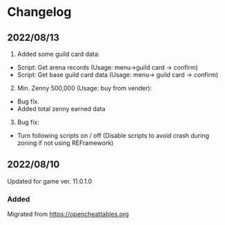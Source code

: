 # Changelog

## 2022/08/13  
1. Added some guild card data:  
+ Script: Get arena records (Usage: menu->guild card -> confirm)  
+ Script: Get base guild card data (Usage: menu-> guild card -> confirm)  
2. Min. Zenny 500,000 (Usage: buy from vender):  
+ Bug fix.  
+ Added total zenny earned data  
3. Bug fix:
+ Turn following scripts on / off (Disable scripts to avoid crash during zoning if not using REFramework)  

## 2022/08/10  
Updated for game ver. 11.0.1.0  

### Added
Migrated from https://opencheattables.org
